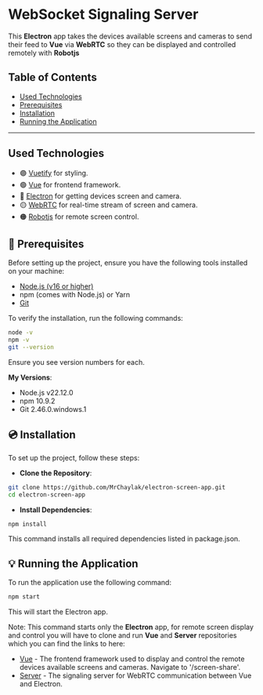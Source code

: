 # WebSocket Signaling Server

This **Electron** app takes the devices available screens and cameras to send their feed to **Vue** via **WebRTC** so they can be displayed and controlled remotely with **Robotjs**

## Table of Contents

- [Used Technologies](#used-technologies)
- [Prerequisites](#-prerequisites)
- [Installation](#-installation)
- [Running the Application](#-running-the-application)

---

## Used Technologies

- 🟣 [Vuetify](https://vuetifyjs.com/) for styling.
- 🟢 [Vue](https://vuejs.org/) for frontend framework.
- 🔵 [Electron](https://www.electronjs.org/) for getting devices screen and camera.
- 🟡 [WebRTC](https://webrtc.org/) for real-time stream of screen and camera.
- 🟠 [Robotjs](https://www.npmjs.com/package/robotjs) for remote screen control.

## 📌 Prerequisites

Before setting up the project, ensure you have the following tools installed on your machine:

- [Node.js (v16 or higher)](https://nodejs.org/)
- npm (comes with Node.js) or Yarn
- [Git](https://git-scm.com/)


To verify the installation, run the following commands:

```bash
node -v
npm -v
git --version
```

Ensure you see version numbers for each.

**My Versions**:

- Node.js v22.12.0
- npm 10.9.2
- Git 2.46.0.windows.1

## 💿 Installation

To set up the project, follow these steps:

- **Clone the Repository**: 

```bash
git clone https://github.com/MrChaylak/electron-screen-app.git
cd electron-screen-app
```

- **Install Dependencies**: 

```bash
npm install
```

This command installs all required dependencies listed in package.json.

## 💡 Running the Application

To run the application use the following command:

```bash
npm start
```

This will start the Electron app.

Note: This command starts only the **Electron** app, for remote screen display and control you will have to clone and run **Vue** and **Server** repositories which you can find the links to here:
- [Vue](https://github.com/MrChaylak/vue-screen-app.git) - The frontend framework used to display and control the remote devices available screens and cameras. Navigate to '/screen-share'.
- [Server](https://github.com/MrChaylak/server-screen-app.git) - The signaling server for WebRTC communication between Vue and Electron.
